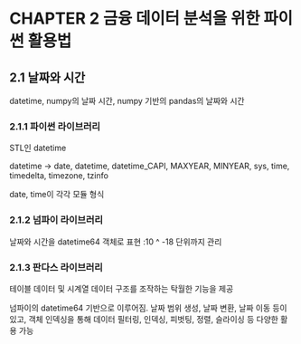 # CHAPTER 2 금융 데이터 분석을 위한 파이썬 활용법

## 2.1 날짜와 시간

datetime, numpy의 날짜 시간, numpy 기반의 pandas의 날짜와 시간

### 2.1.1 파이썬 라이브러리

STL인 datetime

datetime -> date, datetime, datetime_CAPI, MAXYEAR, MINYEAR, sys, time, timedelta, timezone, tzinfo

date, time이 각각 모듈 형식

### 2.1.2 넘파이 라이브러리

날짜와 시간을 datetime64 객체로 표현 :10 ^ -18 단위까지 관리

### 2.1.3 판다스 라이브러리

테이블 데이터 및 시계열 데이터 구조를 조작하는 탁월한 기능을 제공

넘파이의 datetime64 기반으로 이루어짐. 날짜 범위 생성, 날짜 변환, 날짜 이동 등이 있고, 객체 인덱싱을 통해 데이터 필터링, 인덱싱, 피벗팅, 정렬, 슬라이싱 등 다양한 활용 가능 
